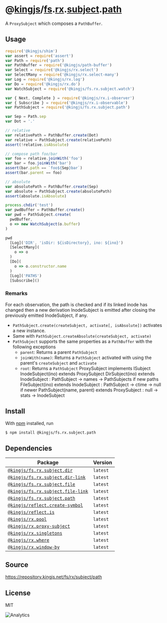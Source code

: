 # @[kingjs][@kingjs]/[fs][ns0].[rx][ns1].[subject][ns2].[path][ns3]
A `ProxySubject` which composes a `PathBuffer`.
## Usage
```js
require('@kingjs/shim')
var assert = require('assert')
var Path = require('path')
var PathBuffer = require('@kingjs/path-buffer')
var Select = require('@kingjs/rx.select')
var SelectMany = require('@kingjs/rx.select-many')
var Log = require('@kingjs/rx.log')
var Do = require('@kingjs/rx.do')
var WatchSubject = require('@kingjs/fs.rx.subject.watch')

var { Next, Complete } = require('@kingjs/rx.i-observer')
var { Subscribe } = require('@kingjs/rx.i-observable')
var PathSubject = require('@kingjs/fs.rx.subject.path')

var Sep = Path.sep
var Dot = '.'

// relative
var relativePath = PathBuffer.create(Dot)
var relative = PathSubject.create(relativePath)
assert(!relative.isAbsolute)

// compose path foo/bar
var foo = relative.joinWith('foo')
var bar = foo.joinWith('bar')
assert(bar.path == `foo${Sep}bar`)
assert(bar.parent == foo)

// absolute
var absolutePath = PathBuffer.create(Sep)
var absolute = PathSubject.create(absolutePath)
assert(absolute.isAbsolute)

process.chdir('test')
var pwdBuffer = PathBuffer.create()
var pwd = PathSubject.create(
  pwdBuffer,
  o => new WatchSubject(o.buffer)
)

pwd
  [Log]('DIR', 'isDir: ${isDirectory}, ino: ${ino}')
  [SelectMany](
    o => o
  )
  [Do](
    o => o.constructor.name
  )
  [Log]('PATHS')
  [Subscribe]()
```




### Remarks
For each observation, the path is checked and if its linked inode  has changed then a new derivation InodeSubject is emitted after closing the previously emitted InodeSubject, if any.
 - `PathSubject.create(createSubject, activate[, isAbsolute])` activates a new instance.
 - Same with `PathSubject.createAbsolute(createSubject, activate)`
 - `PathSubject` supports the same properties as a `PathBuffer` with the following exceptions
   - `parent`: Returns a parent `PathSubject`
   - `joinWith(name)`: Returns a `PathSubject` activated with using the parent's `createSubject` and `activate`
   - `root`: Returns a `PathSubject` ProxySubject implements ISubject InodeSubject(ino) extends ProxySubject DirSubject(ino) extends InodeSubject : PathSubject -> names -> PathSubjects if new paths FileSubject(ino) extends InodeSubject : PathSubject -> ctime -> null if newer PathSubject(name, parent) extends ProxySubject : null -> stats -> InodeSubject

## Install
With [npm](https://npmjs.org/) installed, run
```
$ npm install @kingjs/fs.rx.subject.path
```
## Dependencies
|Package|Version|
|---|---|
|[`@kingjs/fs.rx.subject.dir`](https://www.npmjs.com/package/@kingjs/fs.rx.subject.dir)|`latest`|
|[`@kingjs/fs.rx.subject.dir-link`](https://www.npmjs.com/package/@kingjs/fs.rx.subject.dir-link)|`latest`|
|[`@kingjs/fs.rx.subject.file`](https://www.npmjs.com/package/@kingjs/fs.rx.subject.file)|`latest`|
|[`@kingjs/fs.rx.subject.file-link`](https://www.npmjs.com/package/@kingjs/fs.rx.subject.file-link)|`latest`|
|[`@kingjs/fs.rx.subject.path`](https://www.npmjs.com/package/@kingjs/fs.rx.subject.path)|`latest`|
|[`@kingjs/reflect.create-symbol`](https://www.npmjs.com/package/@kingjs/reflect.create-symbol)|`latest`|
|[`@kingjs/reflect.is`](https://www.npmjs.com/package/@kingjs/reflect.is)|`latest`|
|[`@kingjs/rx.pool`](https://www.npmjs.com/package/@kingjs/rx.pool)|`latest`|
|[`@kingjs/rx.proxy-subject`](https://www.npmjs.com/package/@kingjs/rx.proxy-subject)|`latest`|
|[`@kingjs/rx.singletons`](https://www.npmjs.com/package/@kingjs/rx.singletons)|`latest`|
|[`@kingjs/rx.where`](https://www.npmjs.com/package/@kingjs/rx.where)|`latest`|
|[`@kingjs/rx.window-by`](https://www.npmjs.com/package/@kingjs/rx.window-by)|`latest`|
## Source
https://repository.kingjs.net/fs/rx/subject/path
## License
MIT

![Analytics](https://analytics.kingjs.net/fs/rx/subject/path)

[@kingjs]: https://www.npmjs.com/package/kingjs
[ns0]: https://www.npmjs.com/package/@kingjs/fs
[ns1]: https://www.npmjs.com/package/@kingjs/fs.rx
[ns2]: https://www.npmjs.com/package/@kingjs/fs.rx.subject
[ns3]: https://www.npmjs.com/package/@kingjs/fs.rx.subject.path
